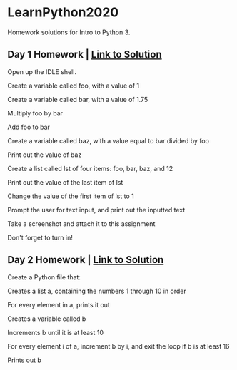 # LearnPython2020
Homework solutions for Intro to Python 3.

## Day 1 Homework | [Link to Solution](https://github.com/LearnPython-3/LearnPython2020/blob/main/day1_sol.png)
Open up the IDLE shell.

Create a variable called foo, with a value of 1

Create a variable called bar, with a value of 1.75

Multiply foo by bar

Add foo to bar

Create a variable called baz, with a value equal to bar divided by foo

Print out the value of baz

Create a list called lst of four items: foo, bar, baz, and 12

Print out the value of the last item of lst

Change the value of the first item of lst to 1

Prompt the user for text input, and print out the inputted text

Take a screenshot and attach it to this assignment

Don't forget to turn in!

## Day 2 Homework | [Link to Solution](https://github.com/LearnPython-3/LearnPython2020/blob/main/day2_sol.py)

Create a Python file that:

Creates a list a, containing the numbers 1 through 10 in order

For every element in a, prints it out

Creates a variable called b

Increments b until it is at least 10

For every element i of a, increment b by i, and exit the loop if b is at least 16

Prints out b
